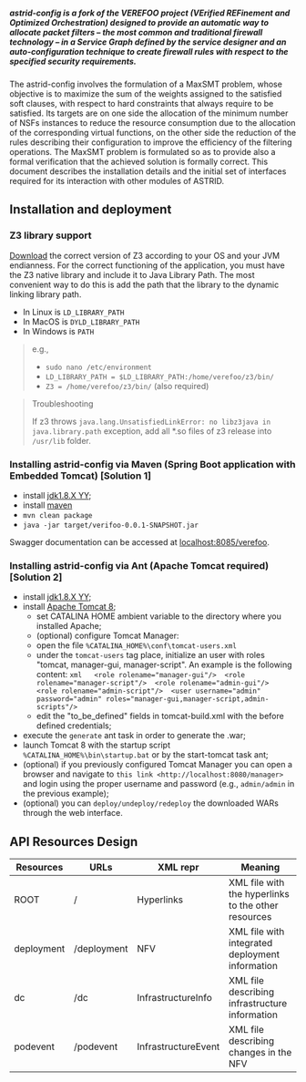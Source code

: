 

##### astrid-config is a fork of the VEREFOO project (VErified REFinement and Optimized Orchestration)   designed to provide an automatic way to allocate packet filters – the most common and traditional firewall technology – in a Service Graph defined by the service designer and an auto-configuration technique to create firewall rules with respect to the specified security requirements.




The astrid-config  involves the formulation of
a MaxSMT problem, whose objective is to maximize the
sum of the weights assigned to the satisfied soft clauses,
with respect to hard constraints that always require to
be satisfied. Its targets are on one side the allocation of
the minimum number of NSFs instances to reduce the
resource consumption due to the allocation of the corresponding virtual functions, on the other side the reduction of the rules describing their configuration to improve
the efficiency of the filtering operations. The MaxSMT
problem is formulated so as to provide also a formal verification that the achieved solution is formally correct. 
This document describes the installation details and the initial set of interfaces required for its interaction with other modules of ASTRID. 

## Installation and deployment

### Z3 library support
[Download](https://github.com/Z3Prover/z3/releases) the correct version of Z3 according to your OS and your JVM endianness. For the correct functioning of the application, you must have the Z3 native library and include it to Java Library Path. The most convenient way to do this is add the path that the library to the dynamic linking library path. 

* In Linux is `LD_LIBRARY_PATH`
* In MacOS is `DYLD_LIBRARY_PATH`
* In Windows is `PATH`

> e.g., 
> * `sudo nano /etc/environment` 
> * `LD_LIBRARY_PATH = $LD_LIBRARY_PATH:/home/verefoo/z3/bin/`
> * `Z3 = /home/verefoo/z3/bin/` (also required)

> Troubleshooting
>  
> If z3 throws  ``java.lang.UnsatisfiedLinkError: no libz3java in java.library.path``  exception, add all *.so files of z3 release into ``/usr/lib`` folder.

### Installing astrid-config via Maven (Spring Boot application with Embedded Tomcat)  [Solution 1] 
* install [jdk1.8.X YY](http://www.oracle.comntechnetwork/java/javase/downloads/jdk8-downloads-2133151.html);
* install [maven](https://maven.apache.org/install.html) 
* `mvn clean package`
* `java -jar target/verifoo-0.0.1-SNAPSHOT.jar`

Swagger documentation can be accessed at [localhost:8085/verefoo](localhost:8085/verefoo).

### Installing astrid-config via Ant (Apache Tomcat required) [Solution 2] 
-  install [jdk1.8.X YY](http://www.oracle.comntechnetwork/java/javase/downloads/jdk8-downloads-2133151.html);
-  install [Apache Tomcat 8](https://tomcat.apache.org/download-80.cgi);
	-  set CATALINA HOME ambient variable to the directory where you  installed Apache;
	-  (optional) configure Tomcat Manager:
	-  open the file ``%CATALINA_HOME%\conf\tomcat-users.xml``
	-  under the ``tomcat-users`` tag place, initialize an user with roles  "tomcat, manager-gui, manager-script".  An example is the following  content:
   ``xml   <role rolename="manager-gui"/>  <role rolename="manager-script"/>  <role rolename="admin-gui"/>   <role rolename="admin-script"/>  <user username="admin" password="admin" roles="manager-gui,manager-script,admin-scripts"/>``
	-  edit the "to\_be\_defined" fields in tomcat-build.xml with the before
   defined credentials;
-  execute the `generate` ant task in order to generate the .war;
-  launch Tomcat 8 with the startup script  ``%CATALINA_HOME%\bin\startup.bat`` or by the start-tomcat task ant;
-  (optional) if you previously configured Tomcat Manager you can open a  browser and navigate to `this link <http://localhost:8080/manager>`  and login using the proper username and password (e.g.,  ``admin/admin`` in the previous example);
-  (optional) you can `deploy/undeploy/redeploy` the downloaded WARs   through the web interface.

## API Resources Design


| Resources  | URLs        | XML repr            | Meaning                                             |
|------------|-------------|---------------------|-----------------------------------------------------|
| ROOT       | /           | Hyperlinks          | XML file with the hyperlinks to the other resources |
| deployment | /deployment | NFV                 | XML file with integrated deployment information     |
| dc         | /dc         | InfrastructureInfo  | XML file describing infrastructure information      |
| podevent   | /podevent   | InfrastructureEvent | XML file describing changes in the NFV              |
